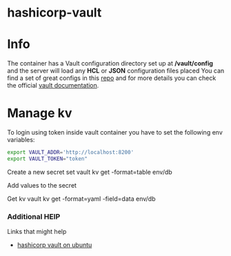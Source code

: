 # hashicorp-vault
# Info
The container has a Vault configuration directory set up at **/vault/config** and the server will load any **HCL** or **JSON** configuration files placed
You can find a set of great configs in this [repo](https://github.com/hashicorp/vault/tree/main/command/server/test-fixtures) and for more details you can check the official [vault documentation](https://www.vaultproject.io/docs/config/index.html).
# Manage kv
To login using token inside vault container you have to set the following env variables:
```sh
export VAULT_ADDR='http://localhost:8200'
export VAULT_TOKEN="token"
```

Create a new secret set
vault kv get -format=table env/db 

Add values to the secret

Get kv 
vault kv get -format=yaml -field=data env/db

### Additional HElP
Links that might help
* [hashicorp vault on ubuntu](https://www.digitalocean.com/community/tutorials/how-to-securely-manage-secrets-with-hashicorp-vault-on-ubuntu-20-04)